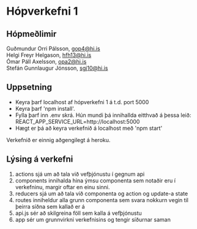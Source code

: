 # Hópverkefni 1

## Hópmeðlimir

Guðmundur Orri Pálsson, gop4@hi.is <br />
Helgi Freyr Helgason, hfh13@hi.is <br />
Ómar Páll Axelsson, opa2@hi.is <br />
Stefán Gunnlaugur Jónsson, sgj10@hi.is

## Uppsetning
* Keyra þarf localhost af hópverkefni 1 á t.d. port 5000
* Keyra þarf 'npm install'.
* Fylla þarf inn .env skrá. Hún mundi þá innihallda eitthvað á þessa leið: <br />
  REACT_APP_SERVICE_URL=http://localhost:5000
* Hægt er þá að keyra verkefnið á localhost með 'npm start'

Verkefnið er einnig aðgengilegt á heroku.

## Lýsing á verkefni

1. actions sjá um að tala við vefþjónustu í gegnum api
2. components innihalda hina ýmsu componenta sem notaðir eru í verkefninu, margir oftar en einu sinni.
3. reducers sjá um að tala við componenta og action og update-a state
4. routes inniheldur alla grunn componenta sem svara nokkurn vegin til þeirra síðna sem kallað er á
5. api.js sér að skilgreina föll sem kalla á vefþjónustu
6. app sér um grunnvirkni verkefnisins og tengir síðurnar saman


